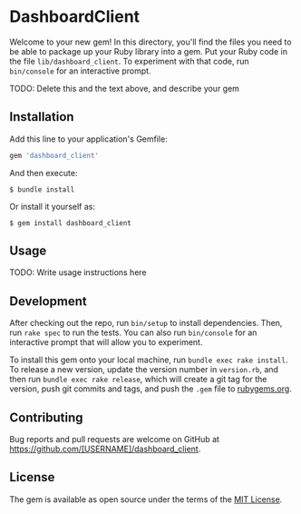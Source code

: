 # DashboardClient

Welcome to your new gem! In this directory, you'll find the files you need to be able to package up your Ruby library into a gem. Put your Ruby code in the file `lib/dashboard_client`. To experiment with that code, run `bin/console` for an interactive prompt.

TODO: Delete this and the text above, and describe your gem

## Installation

Add this line to your application's Gemfile:

```ruby
gem 'dashboard_client'
```

And then execute:

    $ bundle install

Or install it yourself as:

    $ gem install dashboard_client

## Usage

TODO: Write usage instructions here

## Development

After checking out the repo, run `bin/setup` to install dependencies. Then, run `rake spec` to run the tests. You can also run `bin/console` for an interactive prompt that will allow you to experiment.

To install this gem onto your local machine, run `bundle exec rake install`. To release a new version, update the version number in `version.rb`, and then run `bundle exec rake release`, which will create a git tag for the version, push git commits and tags, and push the `.gem` file to [rubygems.org](https://rubygems.org).

## Contributing

Bug reports and pull requests are welcome on GitHub at https://github.com/[USERNAME]/dashboard_client.


## License

The gem is available as open source under the terms of the [MIT License](https://opensource.org/licenses/MIT).
